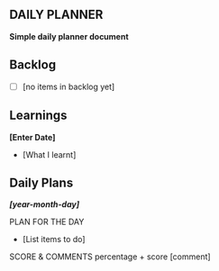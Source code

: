 ## DAILY PLANNER
**Simple daily planner document**

## Backlog
 - [ ] [no items in backlog yet]

## Learnings
**[Enter Date]**

 - [What I learnt]

## Daily Plans
***[year-month-day]***

PLAN FOR THE DAY

 - [List items to do]

SCORE & COMMENTS
percentage + score
[comment]



<!--stackedit_data:
eyJoaXN0b3J5IjpbOTc5NjQ0MTIxLDE3NjUxNjU3MDYsLTE0Nz
U2NDQ3MzAsLTE1OTA5OTAzMjldfQ==
-->